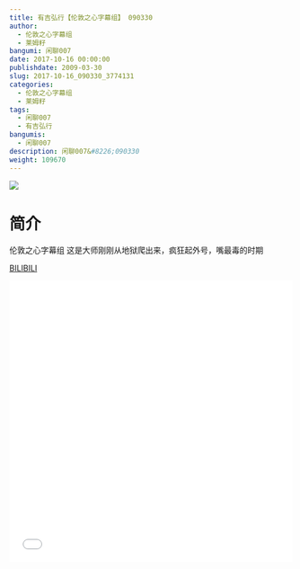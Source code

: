 ```yaml
---
title: 有吉弘行【伦敦之心字幕组】 090330
author: 
  - 伦敦之心字幕组
  - 莱姆籽
bangumi: 闲聊007
date: 2017-10-16 00:00:00
publishdate: 2009-03-30
slug: 2017-10-16_090330_3774131
categories: 
  - 伦敦之心字幕组
  - 莱姆籽
tags: 
  - 闲聊007
  - 有吉弘行
bangumis: 
  - 闲聊007
description: 闲聊007&#8226;090330
weight: 109670
---
```


![](https://i.imgur.com/fRVQVoN.jpg)

# 简介  
伦敦之心字幕组 这是大师刚刚从地狱爬出来，疯狂起外号，嘴最毒的时期

  [BILIBILI](https://www.bilibili.com/video/av3774131/)


<div class="vcontainer">  <iframe class='video' src="//www.bilibili.com/blackboard/player.html?aid=3774131" width="100%" height="500" frameborder="0" allowfullscreen="allowfullscreen"></iframe></div>
